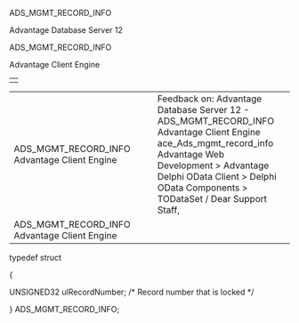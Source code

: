 ADS\_MGMT\_RECORD\_INFO




Advantage Database Server 12  

ADS\_MGMT\_RECORD\_INFO

Advantage Client Engine

|  |
| --- |
|  |

|  |  |  |  |  |
| --- | --- | --- | --- | --- |
| ADS\_MGMT\_RECORD\_INFO  Advantage Client Engine |  |  | Feedback on: Advantage Database Server 12 - ADS\_MGMT\_RECORD\_INFO Advantage Client Engine ace\_Ads\_mgmt\_record\_info Advantage Web Development > Advantage Delphi OData Client > Delphi OData Components > TODataSet / Dear Support Staff, |  |
| ADS\_MGMT\_RECORD\_INFO  Advantage Client Engine |  |  |  |  |

typedef struct

{

UNSIGNED32 ulRecordNumber; /\* Record number that is locked \*/

} ADS\_MGMT\_RECORD\_INFO;